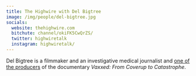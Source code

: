 ```yaml
---
title: The Highwire with Del Bigtree
image: /img/people/del-bigtree.jpg
socials:
  website: thehighwire.com
  bitchute: channel/okiFK5CwQrZS/
  twitter: highwiretalk
  instagram: highwiretalk/
---
```


Del Bigtree is a filmmaker and an investigative medical journalist and [one of
the producers](https://vaxxedthemovie.com/filmmaker-biographies/) of the
documentary _Vaxxed: From Coverup to Catastrophe_.
